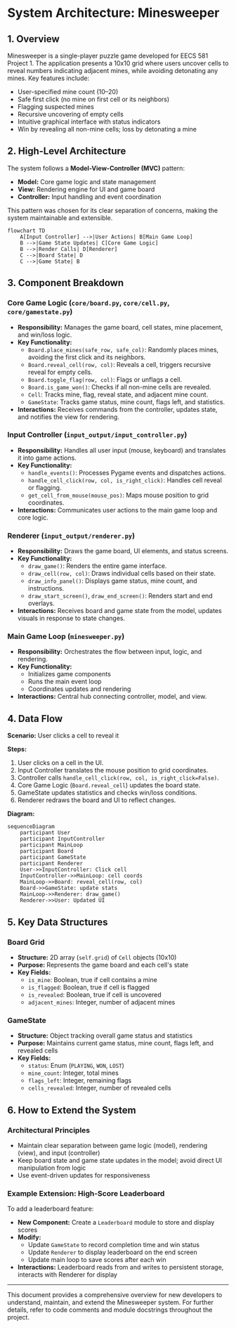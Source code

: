 # System Architecture: Minesweeper

## 1. Overview

Minesweeper is a single-player puzzle game developed for EECS 581 Project 1. The application presents a 10x10 grid where users uncover cells to reveal numbers indicating adjacent mines, while avoiding detonating any mines. Key features include:

- User-specified mine count (10–20)
- Safe first click (no mine on first cell or its neighbors)
- Flagging suspected mines
- Recursive uncovering of empty cells
- Intuitive graphical interface with status indicators
- Win by revealing all non-mine cells; loss by detonating a mine

## 2. High-Level Architecture

The system follows a **Model-View-Controller (MVC)** pattern:

- **Model:** Core game logic and state management
- **View:** Rendering engine for UI and game board
- **Controller:** Input handling and event coordination

This pattern was chosen for its clear separation of concerns, making the system maintainable and extensible.

```mermaid
flowchart TD
    A[Input Controller] -->|User Actions| B[Main Game Loop]
    B -->|Game State Updates| C[Core Game Logic]
    B -->|Render Calls| D[Renderer]
    C -->|Board State| D
    C -->|Game State| B
```

## 3. Component Breakdown

### Core Game Logic (`core/board.py`, `core/cell.py`, `core/gamestate.py`)

- **Responsibility:** Manages the game board, cell states, mine placement, and win/loss logic.
- **Key Functionality:**
  - `Board.place_mines(safe_row, safe_col)`: Randomly places mines, avoiding the first click and its neighbors.
  - `Board.reveal_cell(row, col)`: Reveals a cell, triggers recursive reveal for empty cells.
  - `Board.toggle_flag(row, col)`: Flags or unflags a cell.
  - `Board.is_game_won()`: Checks if all non-mine cells are revealed.
  - `Cell`: Tracks mine, flag, reveal state, and adjacent mine count.
  - `GameState`: Tracks game status, mine count, flags left, and statistics.
- **Interactions:** Receives commands from the controller, updates state, and notifies the view for rendering.

### Input Controller (`input_output/input_controller.py`)

- **Responsibility:** Handles all user input (mouse, keyboard) and translates it into game actions.
- **Key Functionality:**
  - `handle_events()`: Processes Pygame events and dispatches actions.
  - `handle_cell_click(row, col, is_right_click)`: Handles cell reveal or flagging.
  - `get_cell_from_mouse(mouse_pos)`: Maps mouse position to grid coordinates.
- **Interactions:** Communicates user actions to the main game loop and core logic.

### Renderer (`input_output/renderer.py`)

- **Responsibility:** Draws the game board, UI elements, and status screens.
- **Key Functionality:**
  - `draw_game()`: Renders the entire game interface.
  - `draw_cell(row, col)`: Draws individual cells based on their state.
  - `draw_info_panel()`: Displays game status, mine count, and instructions.
  - `draw_start_screen()`, `draw_end_screen()`: Renders start and end overlays.
- **Interactions:** Receives board and game state from the model, updates visuals in response to state changes.

### Main Game Loop (`minesweeper.py`)

- **Responsibility:** Orchestrates the flow between input, logic, and rendering.
- **Key Functionality:**
  - Initializes game components
  - Runs the main event loop
  - Coordinates updates and rendering
- **Interactions:** Central hub connecting controller, model, and view.

## 4. Data Flow

**Scenario:** User clicks a cell to reveal it

**Steps:**

1. User clicks on a cell in the UI.
2. Input Controller translates the mouse position to grid coordinates.
3. Controller calls `handle_cell_click(row, col, is_right_click=False)`.
4. Core Game Logic (`Board.reveal_cell`) updates the board state.
5. GameState updates statistics and checks win/loss conditions.
6. Renderer redraws the board and UI to reflect changes.

**Diagram:**

```mermaid
sequenceDiagram
    participant User
    participant InputController
    participant MainLoop
    participant Board
    participant GameState
    participant Renderer
    User->>InputController: Click cell
    InputController->>MainLoop: cell coords
    MainLoop->>Board: reveal_cell(row, col)
    Board->>GameState: update stats
    MainLoop->>Renderer: draw_game()
    Renderer->>User: Updated UI
```

## 5. Key Data Structures

### Board Grid

- **Structure:** 2D array (`self.grid`) of `Cell` objects (10x10)
- **Purpose:** Represents the game board and each cell's state
- **Key Fields:**
  - `is_mine`: Boolean, true if cell contains a mine
  - `is_flagged`: Boolean, true if cell is flagged
  - `is_revealed`: Boolean, true if cell is uncovered
  - `adjacent_mines`: Integer, number of adjacent mines

### GameState

- **Structure:** Object tracking overall game status and statistics
- **Purpose:** Maintains current game status, mine count, flags left, and revealed cells
- **Key Fields:**
  - `status`: Enum (`PLAYING`, `WON`, `LOST`)
  - `mine_count`: Integer, total mines
  - `flags_left`: Integer, remaining flags
  - `cells_revealed`: Integer, number of revealed cells

## 6. How to Extend the System

### Architectural Principles

- Maintain clear separation between game logic (model), rendering (view), and input (controller)
- Keep board state and game state updates in the model; avoid direct UI manipulation from logic
- Use event-driven updates for responsiveness

### Example Extension: High-Score Leaderboard

To add a leaderboard feature:

- **New Component:** Create a `Leaderboard` module to store and display scores
- **Modify:**
  - Update `GameState` to record completion time and win status
  - Update `Renderer` to display leaderboard on the end screen
  - Update main loop to save scores after each win
- **Interactions:** Leaderboard reads from and writes to persistent storage, interacts with Renderer for display

---

This document provides a comprehensive overview for new developers to understand, maintain, and extend the Minesweeper system. For further details, refer to code comments and module docstrings throughout the project.
